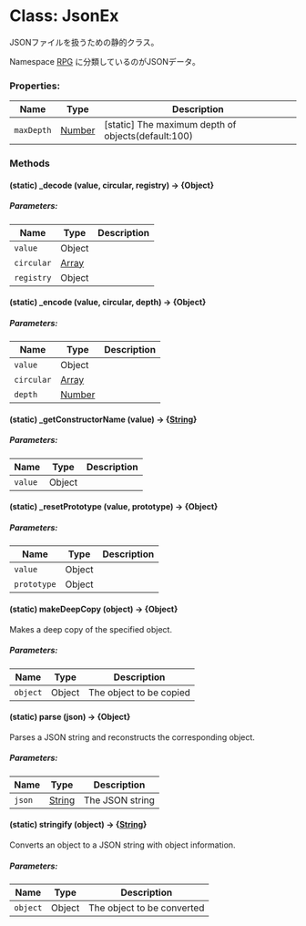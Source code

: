 # Class: JsonEx
JSONファイルを扱うための静的クラス。

Namespace [RPG](RPG.md) に分類しているのがJSONデータ。

### Properties:

| Name | Type | Description |
| --- | --- | --- |
| `maxDepth` | [Number](Number.md) | [static] The maximum depth of objects(default:100) |


### Methods

#### (static) _decode (value, circular, registry) → {Object}

##### Parameters:

| Name | Type | Description |
| --- | --- | --- |
| `value` | Object |  |
| `circular` | [Array](Array.md) |  |
| `registry` | Object |  |


#### (static) _encode (value, circular, depth) → {Object}

##### Parameters:

| Name | Type | Description |
| --- | --- | --- |
| `value` | Object |  |
| `circular` | [Array](Array.md) |  |
| `depth` | [Number](Number.md) |  |



#### (static) _getConstructorName (value) → {[String](String.md)}

##### Parameters:

| Name | Type | Description |
| --- | --- | --- |
| `value` | Object |  |


#### (static) _resetPrototype (value, prototype) → {Object}

##### Parameters:

| Name | Type | Description |
| --- | --- | --- |
| `value` | Object |  |
| `prototype` | Object |  |


#### (static) makeDeepCopy (object) → {Object}
Makes a deep copy of the specified object.

##### Parameters:

| Name | Type | Description |
| --- | --- | --- |
| `object` | Object | The object to be copied |


#### (static) parse (json) → {Object}
Parses a JSON string and reconstructs the corresponding object.

##### Parameters:

| Name | Type | Description |
| --- | --- | --- |
| `json` | [String](String.md) | The JSON string |


#### (static) stringify (object) → {[String](String.md)}
Converts an object to a JSON string with object information.

##### Parameters:

| Name | Type | Description |
| --- | --- | --- |
| `object` | Object | The object to be converted |


